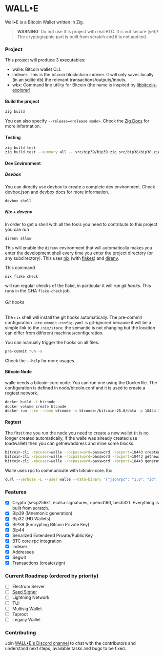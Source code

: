 # WALL•E

Wall•E is a Bitcoin Wallet written in Zig.

> **WARNING**: Do not use this project with real BTC. It is not secure (yet)! The cryptographic part is built from scratch and it is not audited.

### Project

This project will produce 3 executables:

- walle: Bitcoin wallet CLI.
- indexer: This is the bitcoin blockchain indexer. It will only saves locally (in an sqlite db) the relevant transactions/outputs/inputs.
- wbx: Command line utility for Bitcoin (the name is inspired by [libbitcoin-explorer](https://github.com/libbitcoin/libbitcoin-explorer))

#### Build the project

``` bash
zig build
```

You can also specify `--release=<release mode>`. Check the [Zig Docs](https://ziglang.org/learn/build-system/) for more information.

#### Testing

``` bash
zig build test
zig build test --summary all -- src/bip39/bip39.zig src/bip38/bip38.zig
```

#### Dev Environment

##### Devbox

You can directly use devbox to create a complete dev environment. Check devbox.json and [devbox](https://www.jetify.com/devbox) docs for more information.

``` bash
devbox shell
```

##### Nix + devenv

In order to get a shell with all the tools you need to contribute to this project you can run

```bash
direnv allow
```

This will enable the `direnv` environment that will automatically makes you enter the development shell every time you enter the project directory (or any subdirectory). This uses [nix](https://nixos.org/download/) (with [flakes](https://nixos.wiki/wiki/Flakes)) and [direnv](https://direnv.net).

This command

```bash
nix flake check
```

will run regular checks of the flake, in particular it will run _git hooks_.
This runs in the GHA `flake-check` job.

###### Git hooks

The `nix` shell will install the git hooks automatically.
The pre-commit configuration `.pre-commit-config.yaml` is git-ignored because it will be a simple
link to the `/nix/store`: the semantic is not changing but the location can differ from different
machines/configuration.

You can manually trigger the hooks on all files:

```bash
pre-commit run -a
```

Check the `--help` for more usages.

#### Bitcoin Node

walle needs a bitcoin-core node. You can run one using the Dockerfile. The configuration is defined in node/bitcoin.conf and it is used to create a regtest network.

``` bash
docker build -t btcnode .
docker volume create btcnode
docker run --rm --name btcnode -v btcnode:/bitcoin-25.0/data -p 18444:18443 btcnode
```

#### Regtest

The first time you run the node you need to create a new wallet (it is no longer created automatically, if the walle was already created use loadwallet) then you can getnewaddress and mine some blocks.

``` bash
bitcoin-cli -rpcuser=walle -rpcpassword=password -rpcport=18443 createwallet walle
bitcoin-cli -rpcuser=walle -rpcpassword=password -rpcport=18443 getnewaddress
bitcoin-cli -rpcuser=walle -rpcpassword=password -rpcport=18443 generatetoaddress <nblocks> <address>
```

Walle uses rpc to communicate with bitcoin-core.
Ex:

```bash
curl --verbose -L --user walle --data-binary '{"jsonrpc": "1.0", "id": "walle", "method": "getblockchaininfo", "params": []}' -H 'content-type: text/plain;' 0.0.0.0:18444
```

### Features

- [x] Crypto (secp256k1, ecdsa signatures, ripemd160, bech32). Everything is built from scratch.
- [x] Bip39 (Mnemonic generation)
- [x] Bip32 (HD Wallets)
- [x] BIP38 (Encrypting Bitcoin Private Key)
- [x] Bip44
- [x] Serialized Extendend Private/Public Key
- [x] BTC core rpc integration
- [x] Indexer
- [x] Addresses
- [x] Segwit
- [x] Transactions (create/sign)

### Current Roadmap (ordered by priority)

- [ ] Electrum Server
- [ ] [Seed Signer](https://seedsigner.com/)
- [ ] Lightning Network
- [ ] TUI
- [ ] Multisig Wallet
- [ ] Taproot
- [ ] Legacy Wallet

### Contributing

Join [WALL•E's Discord channel](https://discord.gg/9e9qnzQAH6) to chat with the contributors and understand next steps, available tasks and bugs to be fixed.
